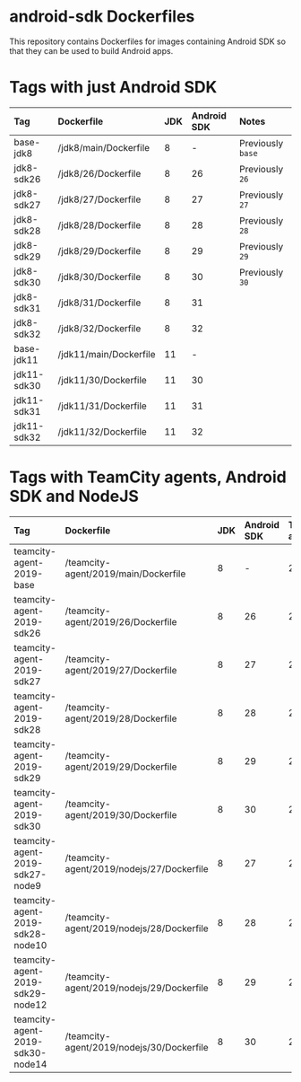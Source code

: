 # android-sdk Dockerfiles #

This repository contains Dockerfiles for images containing Android SDK
so that they can be used to build Android apps.

# Tags with just Android SDK #

| Tag         | Dockerfile             | JDK | Android SDK | Notes             |
|:------------|:-----------------------|:----|:------------|:------------------|
| base-jdk8   | /jdk8/main/Dockerfile  | 8   | -           | Previously `base` |
| jdk8-sdk26  | /jdk8/26/Dockerfile    | 8   | 26          | Previously `26`   |
| jdk8-sdk27  | /jdk8/27/Dockerfile    | 8   | 27          | Previously `27`   |
| jdk8-sdk28  | /jdk8/28/Dockerfile    | 8   | 28          | Previously `28`   |
| jdk8-sdk29  | /jdk8/29/Dockerfile    | 8   | 29          | Previously `29`   |
| jdk8-sdk30  | /jdk8/30/Dockerfile    | 8   | 30          | Previously `30`   |
| jdk8-sdk31  | /jdk8/31/Dockerfile    | 8   | 31          |                   |
| jdk8-sdk32  | /jdk8/32/Dockerfile    | 8   | 32          |                   |
| base-jdk11  | /jdk11/main/Dockerfile | 11  | -           |                   |
| jdk11-sdk30 | /jdk11/30/Dockerfile   | 11  | 30          |                   |
| jdk11-sdk31 | /jdk11/31/Dockerfile   | 11  | 31          |                   |
| jdk11-sdk32 | /jdk11/32/Dockerfile   | 11  | 32          |                   |

# Tags with TeamCity agents, Android SDK and NodeJS #

| Tag                              | Dockerfile                                | JDK | Android SDK | TeamCity agent | NodeJS | Notes                                  |
|:---------------------------------|:------------------------------------------|:----|:------------|:---------------|:-------|:---------------------------------------|
| teamcity-agent-2019-base         | /teamcity-agent/2019/main/Dockerfile      | 8   | -           | 2019           | -      | Previously `teamcity-agent-base`       |
| teamcity-agent-2019-sdk26        | /teamcity-agent/2019/26/Dockerfile        | 8   | 26          | 2019           | -      | Previously `teamcity-agent-26`         |
| teamcity-agent-2019-sdk27        | /teamcity-agent/2019/27/Dockerfile        | 8   | 27          | 2019           | -      | Previously `teamcity-agent-27`         |
| teamcity-agent-2019-sdk28        | /teamcity-agent/2019/28/Dockerfile        | 8   | 28          | 2019           | -      | Previously `teamcity-agent-28`         |
| teamcity-agent-2019-sdk29        | /teamcity-agent/2019/29/Dockerfile        | 8   | 29          | 2019           | -      | Previously `teamcity-agent-29`         |
| teamcity-agent-2019-sdk30        | /teamcity-agent/2019/30/Dockerfile        | 8   | 30          | 2019           | -      | Previously `teamcity-agent-30`         |
| teamcity-agent-2019-sdk27-node9  | /teamcity-agent/2019/nodejs/27/Dockerfile | 8   | 27          | 2019           | 9      | Previously `teamcity-agent-27-node-9`  |
| teamcity-agent-2019-sdk28-node10 | /teamcity-agent/2019/nodejs/28/Dockerfile | 8   | 28          | 2019           | 10     | Previously `teamcity-agent-28-node-10` |
| teamcity-agent-2019-sdk29-node12 | /teamcity-agent/2019/nodejs/29/Dockerfile | 8   | 29          | 2019           | 12     | Previously `teamcity-agent-29-node-12` |
| teamcity-agent-2019-sdk30-node14 | /teamcity-agent/2019/nodejs/30/Dockerfile | 8   | 30          | 2019           | 14     | Previously `teamcity-agent-30-node-14` |

